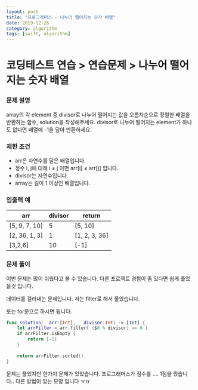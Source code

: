 ```yaml
---
layout: post
title: "프로그래머스 - 나누어 떨어지는 숫자 배열"
date: 2019-12-26
category: algorithm
tags: [swift, algorithm]
---
```


# 코딩테스트 연습 > 연습문제 > 나누어 떨어지는 숫자 배열

<!-- more -->

### 문제 설명

array의 각 element 중 divisor로 나누어 떨어지는 값을 오름차순으로 정렬한 배열을 반환하는 함수, solution을 작성해주세요. divisor로 나누어 떨어지는 element가 하나도 없다면 배열에 -1을 담아 반환하세요.


### 제한 조건

- arr은 자연수를 담은 배열입니다.
- 정수 i, j에 대해 i ≠ j 이면 arr[i] ≠ arr[j] 입니다.
- divisor는 자연수입니다.
- array는 길이 1 이상인 배열입니다.

### 입출력 예

| arr           | divisor | return        |
| ------------- | ------- | ------------- |
| [5, 9, 7, 10] | 5       | [5, 10]       |
| [2, 36, 1, 3] | 1       | [1, 2, 3, 36] |
| [3,2,6]       | 10      | [-1]          |

### 문제 풀이

이번 문제는 많이 쉬웠다고 볼 수 있습니다. 다른 프로젝트 경험이 좀 있다면 쉽게 풀었을것 입니다.

데이터를 걸러내는 문제입니다. 저는 filter로 해서 풀었습니다. 

또는 for문으로 하시면 됩니다.

```swift
func solution(_ arr:[Int], _ divisor:Int) -> [Int] {
    let arrFilter = arr.filter{ ($0 % divisor) == 0 }
    if arrFilter.isEmpty {
        return [-1]
    }
    
    return arrFilter.sorted()
}
```

문제는 풀었지만 한가지 문제가 있었습니다. 프로그래머스가 점수를 .... 1점을 줬습니다.. 다른 방법이 있는 모양 입니다 ㅠㅠ